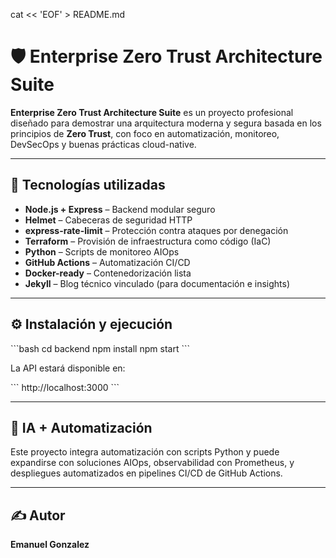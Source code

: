 cat << 'EOF' > README.md
# 🛡️ Enterprise Zero Trust Architecture Suite

**Enterprise Zero Trust Architecture Suite** es un proyecto profesional diseñado para demostrar una arquitectura moderna y segura basada en los principios de **Zero Trust**, con foco en automatización, monitoreo, DevSecOps y buenas prácticas cloud-native.

---

## 🚀 Tecnologías utilizadas

- **Node.js + Express** – Backend modular seguro  
- **Helmet** – Cabeceras de seguridad HTTP  
- **express-rate-limit** – Protección contra ataques por denegación  
- **Terraform** – Provisión de infraestructura como código (IaC)  
- **Python** – Scripts de monitoreo AIOps  
- **GitHub Actions** – Automatización CI/CD  
- **Docker-ready** – Contenedorización lista  
- **Jekyll** – Blog técnico vinculado (para documentación e insights)  

---

## ⚙️ Instalación y ejecución

\`\`\`bash
cd backend
npm install
npm start
\`\`\`

La API estará disponible en:

\`\`\`
http://localhost:3000
\`\`\`

---

## 🧠 IA + Automatización

Este proyecto integra automatización con scripts Python y puede expandirse con soluciones AIOps, observabilidad con Prometheus, y despliegues automatizados en pipelines CI/CD de GitHub Actions.

---

## ✍️ Autor

**Emanuel Gonzalez**  

